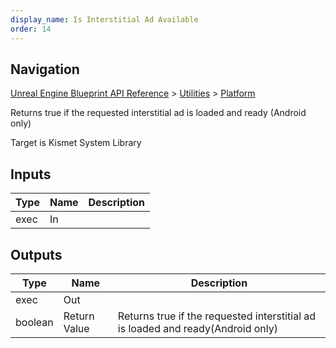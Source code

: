 ```yaml
---
display_name: Is Interstitial Ad Available
order: 14
---
```

## Navigation

[Unreal Engine Blueprint API Reference](https://dev.epicgames.com/documentation/en-us/unreal-engine/BlueprintAPI) > [Utilities](https://dev.epicgames.com/documentation/en-us/unreal-engine/BlueprintAPI/Utilities) > [Platform](https://dev.epicgames.com/documentation/en-us/unreal-engine/BlueprintAPI/Utilities/Platform)

Returns true if the requested interstitial ad is loaded and ready
(Android only)

Target is Kismet System Library

## Inputs

| Type | Name | Description |
| --- | --- | --- |
| exec | In |  |

## Outputs

| Type | Name | Description |
| --- | --- | --- |
| exec | Out |  |
| boolean | Return Value | Returns true if the requested interstitial ad is loaded and ready(Android only) |
